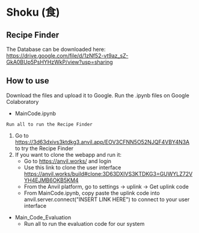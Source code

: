 # Shoku (食)

## Recipe Finder
The Database can be downloaded here: https://drive.google.com/file/d/1zNf52-vt9az_sZ-GkA0BUp5PsHYHzWkP/view?usp=sharing

## How to use
Download the files and upload it to Google. Run the .ipynb files on Google Colaboratory
- MainCode.ipynb
```
Run all to run the Recipe Finder
```
1. Go to https://3d63dxivs3ktdkg3.anvil.app/EOV3CFNN5O52NJQF4VBY4N3A to try the Recipe Finder
2. If you want to clone the webapp and run it:
    - Go to https://anvil.works/ and login
    - Use this link to clone the user interface 
    https://anvil.works/build#clone:3D63DXIVS3KTDKG3=GUWYLZ72VYH4EJMB6OKB5KM4
    - From the Anvil platform, go to settings -> uplink -> Get uplink code 
    - From MainCode.ipynb, copy paste the uplink code into anvil.server.connect("INSERT LINK HERE") to connect to your user interface
- Main_Code_Evaluation
    - Run all to run the evaluation code for our system


